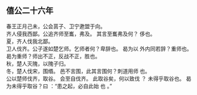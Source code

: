 ## 僖公二十六年
春王正月己未，公会莒子、卫宁遬盟于向。  
齐人侵我西鄙。公追齐师至巂，弗及。 其言至巂弗及何？
侈也。  
夏，齐人伐我北鄙。  
卫人伐齐。公子遂如楚乞师。乞师者何？卑辞也。 曷为以
外内同若辞？重师也。 曷为重师？师出不正，反战不正，胜也。  
秋，楚人灭隗，以隗子归。  
冬，楚人伐宋，围缗。 邑不言围，此其言围何？刺道用师
也。  
公以楚师伐齐，取谷。 会至自伐齐。 此取谷矣，何以致伐
？ 未得乎取谷也。 曷为未得乎取谷？曰 ：“患之起，必自此始
也 。”


